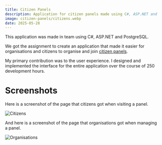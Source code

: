 ```yaml
---
title: Citizen Panels
description: Application for citizen panels made using C#, ASP.NET and PostgreSQL. Made in my second year at KdG
image: citizen-panels/citizens.webp
date: 2025-05-28
---
```


This application was made in team using C#, ASP.NET and PostgreSQL.

We got the assignment to create an application that made it easier for organisations and citizens to organise and join [citizen panels](https://en.wikipedia.org/wiki/Citizens%27_Reference_Panel).

My primary contribution was to the user experience. I designed and implemented the interface for the entire application over the course of 250 development hours.

# Screenshots
Here is a screenshot of the page that citizens got when visiting a panel.

![Citizens](/images/projects/citizen-panels/citizens.webp)

And here is a screenshot of the page that organisations got when managing a panel.

![Organisations](/images/projects/citizen-panels/organisations.webp)

